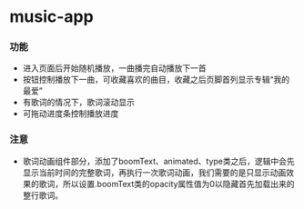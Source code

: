 # music-app

### 功能
- 进入页面后开始随机播放，一曲播完自动播放下一首
- 按钮控制播放下一曲，可收藏喜欢的曲目，收藏之后页脚首列显示专辑“我的最爱”
- 有歌词的情况下，歌词滚动显示
- 可拖动进度条控制播放进度

### 注意
- 歌词动画组件部分，添加了boomText、animated、type类之后，逻辑中会先显示当前时间的完整歌词，再执行一次歌词动画，我们需要的是只显示动画效果的歌词，所以设置.boomText类的opacity属性值为0以隐藏首先加载出来的整行歌词。

